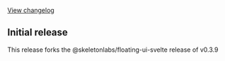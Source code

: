 [View changelog](https://github.com/skeletonlabs/floating-ui-svelte/releases/tag/%40skeletonlabs%2Ffloating-ui-svelte%400.3.9)

## Initial release

This release forks the @skeletonlabs/floating-ui-svelte release of v0.3.9
